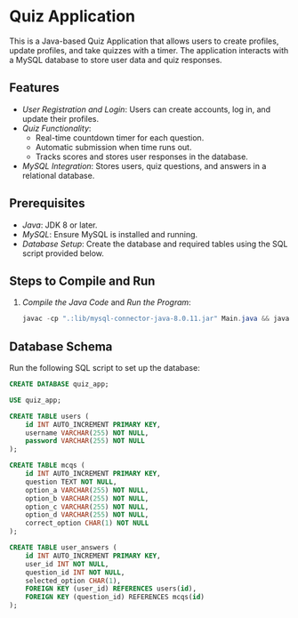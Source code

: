 # Quiz Application

This is a Java-based Quiz Application that allows users to create profiles, update profiles, and take quizzes with a timer. The application interacts with a MySQL database to store user data and quiz responses.

## Features

- *User Registration and Login*: Users can create accounts, log in, and update their profiles.
- *Quiz Functionality*: 
  - Real-time countdown timer for each question.
  - Automatic submission when time runs out.
  - Tracks scores and stores user responses in the database.
- *MySQL Integration*: Stores users, quiz questions, and answers in a relational database.

## Prerequisites

- *Java*: JDK 8 or later.
- *MySQL*: Ensure MySQL is installed and running.
- *Database Setup*: Create the database and required tables using the SQL script provided below.

## Steps to Compile and Run

1. *Compile the Java Code* and *Run the Program*:
   ```java
   javac -cp ".:lib/mysql-connector-java-8.0.11.jar" Main.java && java -cp ".;lib/mysql-connector-java-8.0.11.jar" Main

## Database Schema

Run the following SQL script to set up the database:

```sql
CREATE DATABASE quiz_app;

USE quiz_app;

CREATE TABLE users (
    id INT AUTO_INCREMENT PRIMARY KEY,
    username VARCHAR(255) NOT NULL,
    password VARCHAR(255) NOT NULL
);

CREATE TABLE mcqs (
    id INT AUTO_INCREMENT PRIMARY KEY,
    question TEXT NOT NULL,
    option_a VARCHAR(255) NOT NULL,
    option_b VARCHAR(255) NOT NULL,
    option_c VARCHAR(255) NOT NULL,
    option_d VARCHAR(255) NOT NULL,
    correct_option CHAR(1) NOT NULL
);

CREATE TABLE user_answers (
    id INT AUTO_INCREMENT PRIMARY KEY,
    user_id INT NOT NULL,
    question_id INT NOT NULL,
    selected_option CHAR(1),
    FOREIGN KEY (user_id) REFERENCES users(id),
    FOREIGN KEY (question_id) REFERENCES mcqs(id)
);
